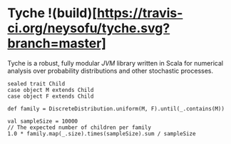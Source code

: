 # Tyche !(build)[https://travis-ci.org/neysofu/tyche.svg?branch=master]
Tyche is a robust, fully modular *JVM* library written in Scala for
numerical analysis over probability distributions and other stochastic
processes.

    sealed trait Child
	case object M extends Child
	case object F extends Child

	def family = DiscreteDistribution.uniform(M, F).until(_.contains(M))

	val sampleSize = 10000
	// The expected number of children per family
	1.0 * family.map(_.size).times(sampleSize).sum / sampleSize

